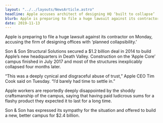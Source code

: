 ```yaml
---
layout: "../../layouts/NewsArticle.astro"
headline: Apple accuses architect of designing HQ ‘built to collapse’
blurb: Apple is preparing to file a huge lawsuit against its contractor on Monday, accusing the firm of designing offices with ‘planned collapsibility.’
date: 2019-11-13
---
```


Apple is preparing to file a huge lawsuit against its contractor on Monday, accusing the firm of designing offices with ‘planned collapsibility.’

Son & Son Structural Solutions secured a $1.2 billion deal in 2014 to build Apple’s new headquarters in Death Valley. Construction on the ‘Apple Core’ campus finished in July 2017 and most of the structures inexplicably collapsed four months later.

“This was a deeply cynical and disgraceful abuse of trust,” Apple CEO Tim Cook said on Tuesday. “I’d barely had time to settle in.”

Apple workers are reportedly deeply disappointed by the shoddy craftsmanship of the campus, saying that having paid ludicrous sums for a flashy product they expected it to last for a long time.

Son & Son has expressed its sympathy for the situation and offered to build a new, better campus for $2.4 billion.
